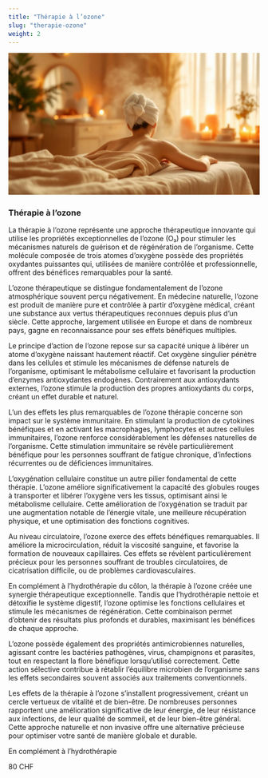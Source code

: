 ```yaml
---
title: "Thérapie à l’ozone"
slug: "therapie-ozone"
weight: 2
---
```


![Thérapie à l’ozone](./images/hydrotherapie-ozone.jpg)

### Thérapie à l’ozone

La thérapie à l’ozone représente une approche thérapeutique innovante qui utilise les propriétés exceptionnelles de l’ozone (O₃) pour stimuler les mécanismes naturels de guérison et de régénération de l’organisme. Cette molécule composée de trois atomes d’oxygène possède des propriétés oxydantes puissantes qui, utilisées de manière contrôlée et professionnelle, offrent des bénéfices remarquables pour la santé.

L’ozone thérapeutique se distingue fondamentalement de l’ozone atmosphérique souvent perçu négativement. En médecine naturelle, l’ozone est produit de manière pure et contrôlée à partir d’oxygène médical, créant une substance aux vertus thérapeutiques reconnues depuis plus d’un siècle. Cette approche, largement utilisée en Europe et dans de nombreux pays, gagne en reconnaissance pour ses effets bénéfiques multiples.

Le principe d’action de l’ozone repose sur sa capacité unique à libérer un atome d’oxygène naissant hautement réactif. Cet oxygène singulier pénètre dans les cellules et stimule les mécanismes de défense naturels de l’organisme, optimisant le métabolisme cellulaire et favorisant la production d’enzymes antioxydantes endogènes. Contrairement aux antioxydants externes, l’ozone stimule la production des propres antioxydants du corps, créant un effet durable et naturel.

L’un des effets les plus remarquables de l’ozone thérapie concerne son impact sur le système immunitaire. En stimulant la production de cytokines bénéfiques et en activant les macrophages, lymphocytes et autres cellules immunitaires, l’ozone renforce considérablement les défenses naturelles de l’organisme. Cette stimulation immunitaire se révèle particulièrement bénéfique pour les personnes souffrant de fatigue chronique, d’infections récurrentes ou de déficiences immunitaires.

L’oxygénation cellulaire constitue un autre pilier fondamental de cette thérapie. L’ozone améliore significativement la capacité des globules rouges à transporter et libérer l’oxygène vers les tissus, optimisant ainsi le métabolisme cellulaire. Cette amélioration de l’oxygénation se traduit par une augmentation notable de l’énergie vitale, une meilleure récupération physique, et une optimisation des fonctions cognitives.

Au niveau circulatoire, l’ozone exerce des effets bénéfiques remarquables. Il améliore la microcirculation, réduit la viscosité sanguine, et favorise la formation de nouveaux capillaires. Ces effets se révèlent particulièrement précieux pour les personnes souffrant de troubles circulatoires, de cicatrisation difficile, ou de problèmes cardiovasculaires.

En complément à l’hydrothérapie du côlon, la thérapie à l’ozone créée une synergie thérapeutique exceptionnelle. Tandis que l’hydrothérapie nettoie et détoxifie le système digestif, l’ozone optimise les fonctions cellulaires et stimule les mécanismes de régénération. Cette combinaison permet d’obtenir des résultats plus profonds et durables, maximisant les bénéfices de chaque approche.

L’ozone possède également des propriétés antimicrobiennes naturelles, agissant contre les bactéries pathogènes, virus, champignons et parasites, tout en respectant la flore bénéfique lorsqu’utilisé correctement. Cette action sélective contribue à rétablir l’équilibre microbien de l’organisme sans les effets secondaires souvent associés aux traitements conventionnels.

Les effets de la thérapie à l’ozone s’installent progressivement, créant un cercle vertueux de vitalité et de bien\-être. De nombreuses personnes rapportent une amélioration significative de leur énergie, de leur résistance aux infections, de leur qualité de sommeil, et de leur bien\-être général. Cette approche naturelle et non invasive offre une alternative précieuse pour optimiser votre santé de manière globale et durable.

En complément à l’hydrothérapie

80 CHF

